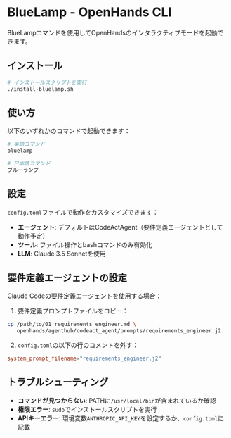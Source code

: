 # BlueLamp - OpenHands CLI

BlueLampコマンドを使用してOpenHandsのインタラクティブモードを起動できます。

## インストール

```bash
# インストールスクリプトを実行
./install-bluelamp.sh
```

## 使い方

以下のいずれかのコマンドで起動できます：

```bash
# 英語コマンド
bluelamp

# 日本語コマンド
ブルーランプ
```

## 設定

`config.toml`ファイルで動作をカスタマイズできます：

- **エージェント**: デフォルトはCodeActAgent（要件定義エージェントとして動作予定）
- **ツール**: ファイル操作とbashコマンドのみ有効化
- **LLM**: Claude 3.5 Sonnetを使用

## 要件定義エージェントの設定

Claude Codeの要件定義エージェントを使用する場合：

1. 要件定義プロンプトファイルをコピー：
```bash
cp /path/to/01_requirements_engineer.md \
   openhands/agenthub/codeact_agent/prompts/requirements_engineer.j2
```

2. `config.toml`の以下の行のコメントを外す：
```toml
system_prompt_filename="requirements_engineer.j2"
```

## トラブルシューティング

- **コマンドが見つからない**: PATHに`/usr/local/bin`が含まれているか確認
- **権限エラー**: `sudo`でインストールスクリプトを実行
- **APIキーエラー**: 環境変数`ANTHROPIC_API_KEY`を設定するか、`config.toml`に記載

